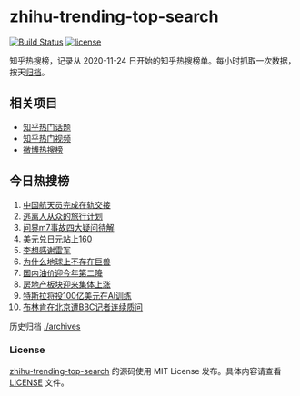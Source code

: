 # zhihu-trending-top-search

[![Build Status](https://github.com/justjavac/zhihu-trending-top-search/workflows/ci/badge.svg?branch=main)](https://github.com/justjavac/zhihu-trending-top-search/actions)
[![license](https://img.shields.io/github/license/justjavac/zhihu-trending-top-search)](https://github.com/justjavac/zhihu-trending-top-search/blob/main/LICENSE)

知乎热搜榜，记录从 2020-11-24
日开始的知乎热搜榜单。每小时抓取一次数据，按天[归档](./archives)。

## 相关项目

- [知乎热门话题](https://github.com/justjavac/zhihu-trending-hot-questions)
- [知乎热门视频](https://github.com/justjavac/zhihu-trending-hot-video)
- [微博热搜榜](https://github.com/justjavac/weibo-trending-hot-search)

## 今日热搜榜

<!-- BEGIN -->
<!-- 最后更新时间 Fri May 03 2024 09:51:40 GMT+0800 (China Standard Time) -->

1. [中国航天员完成在轨交接](https://www.zhihu.com/search?q=中国航天员完成在轨交接)
1. [逃离人从众的旅行计划](https://www.zhihu.com/search?q=逃离人从众的旅行计划)
1. [问界m7事故四大疑问待解](https://www.zhihu.com/search?q=问界m7事故四大疑问待解)
1. [美元兑日元站上160](https://www.zhihu.com/search?q=美元兑日元站上160)
1. [李想感谢雷军](https://www.zhihu.com/search?q=李想感谢雷军)
1. [为什么地球上不存在巨兽](https://www.zhihu.com/search?q=为什么地球上不存在巨兽)
1. [国内油价迎今年第二降](https://www.zhihu.com/search?q=国内油价迎今年第二降)
1. [房地产板块迎来集体上涨](https://www.zhihu.com/search?q=房地产板块迎来集体上涨)
1. [特斯拉将投100亿美元在AI训练](https://www.zhihu.com/search?q=特斯拉将投100亿美元在AI训练)
1. [布林肯在北京遭BBC记者连续质问](https://www.zhihu.com/search?q=布林肯在北京遭BBC记者连续质问)

<!-- END -->

历史归档 [./archives](./archives)

### License

[zhihu-trending-top-search](https://github.com/justjavac/zhihu-trending-top-search)
的源码使用 MIT License 发布。具体内容请查看 [LICENSE](./LICENSE) 文件。

